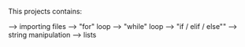 This projects contains:

--> importing files
--> "for" loop
--> "while" loop
--> "if / elif / else""
--> string manipulation
--> lists
